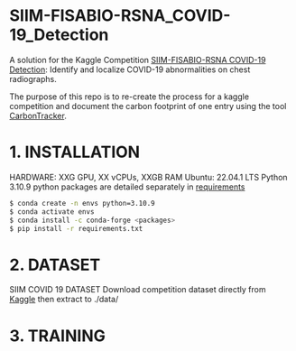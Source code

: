# SIIM-FISABIO-RSNA_COVID-19_Detection

A solution for the Kaggle Competition [SIIM-FISABIO-RSNA COVID-19 Detection](https://www.kaggle.com/competitions/siim-covid19-detection/): Identify and localize COVID-19 abnormalities on chest radiographs. 

The purpose of this repo is to re-create the process for a kaggle competition and document the carbon footprint of one entry using the tool [CarbonTracker](https://github.com/lfwa/carbontracker). 


# 1. INSTALLATION
HARDWARE: XXG GPU, XX vCPUs, XXGB RAM
Ubuntu: 22.04.1 LTS
Python 3.10.9
python packages are detailed separately in [requirements]()

```bash
$ conda create -n envs python=3.10.9
$ conda activate envs
$ conda install -c conda-forge <packages>
$ pip install -r requirements.txt
```

# 2. DATASET
SIIM COVID 19 DATASET
Download competition dataset directly from [Kaggle](https://www.kaggle.com/competitions/siim-covid19-detection/data) then extract to ./data/

# 3. TRAINING
